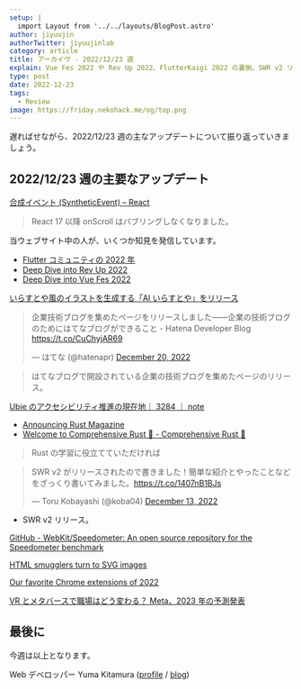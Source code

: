 ```yaml
---
setup: |
  import Layout from '../../layouts/BlogPost.astro'
author: jiyuujin
authorTwitter: jiyuujinlab
category: article
title: アーカイヴ - 2022/12/23 週
explain: Vue Fes 2022 や Rev Up 2022、FlutterKaigi 2022 の裏側、SWR v2 リリース、Google が選ぶベスト Chrome 拡張機能 2022 年版
type: post
date: 2022-12-23
tags:
  - Review
image: https://friday.nekohack.me/og/top.png
---
```


遅ればせながら、2022/12/23 週の主なアップデートについて振り返っていきましょう。

## 2022/12/23 週の主要なアップデート

[合成イベント (SyntheticEvent) – React](https://ja.reactjs.org/docs/events.html#wheel-events)

> React 17 以降 onScroll はバブリングしなくなりました。

当ウェブサイト中の人が、いくつか知見を発信しています。

- [Flutter コミュニティの 2022 年](https://blog.nekohack.me/posts/flutter-communities-in-2022)
- [Deep Dive into Rev Up 2022](https://blog.nekohack.me/posts/deep-dive-revup-2022)
- [Deep Dive into Vue Fes 2022](https://blog.nekohack.me/posts/deep-dive-vuefes-2022)

[いらすとや風のイラストを生成する「AI いらすとや」をリリース](https://prtimes.jp/main/html/rd/p/000000002.000113219.html)

<blockquote class="twitter-tweet"><p lang="ja" dir="ltr">企業技術ブログを集めたページをリリースしました――企業の技術ブログのためにはてなブログができること - Hatena Developer Blog <a href="https://t.co/CuChyjAR69">https://t.co/CuChyjAR69</a></p>&mdash; はてな (@hatenapr) <a href="https://twitter.com/hatenapr/status/1605039925422088192?ref_src=twsrc%5Etfw">December 20, 2022</a></blockquote> <script async src="https://platform.twitter.com/widgets.js" charset="utf-8"></script>

> はてなブログで開設されている企業の技術ブログを集めたページのリリース。

[Ubie のアクセシビリティ推進の現在地｜ 3284 ｜ note](https://note.com/3284/n/nb0ebee00b137)

- [Announcing Rust Magazine](https://rustmagazine.github.io/announcing/)
- [Welcome to Comprehensive Rust 🦀 - Comprehensive Rust 🦀](https://google.github.io/comprehensive-rust/welcome.html)

> Rust の学習に役立てていただければ

<blockquote class="twitter-tweet"><p lang="ja" dir="ltr">SWR v2 がリリースされたので書きました！簡単な紹介とやったことなどをざっくり書いてみました。<a href="https://t.co/1407nB1BJs">https://t.co/1407nB1BJs</a></p>&mdash; Toru Kobayashi (@koba04) <a href="https://twitter.com/koba04/status/1602499363095293953?ref_src=twsrc%5Etfw">December 13, 2022</a></blockquote> <script async src="https://platform.twitter.com/widgets.js" charset="utf-8"></script>

- SWR v2 リリース。

[GitHub - WebKit/Speedometer: An open source repository for the Speedometer benchmark](https://github.com/WebKit/Speedometer)

[HTML smugglers turn to SVG images](https://blog.talosintelligence.com/html-smugglers-turn-to-svg-images/)

[Our favorite Chrome extensions of 2022](https://blog.google/products/chrome/our-favorite-chrome-extensions-of-2022/)

[VR とメタバースで職場はどう変わる？ Meta、2023 年の予測発表](https://www.moguravr.com/meta-predictions-for-2023/)

## 最後に

今週は以上となります。

Web デベロッパー Yuma Kitamura ([profile](https://yuma-kitamura.nekohack.me/) / [blog](https://blog.nekohack.me/))
